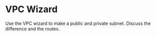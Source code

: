 # VPC Wizard

Use the VPC wizard to make a public and private subnet. Discuss the difference and the routes.